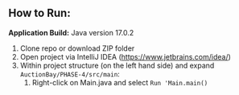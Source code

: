 ## How to Run:
**Application Build:** Java version 17.0.2

1) Clone repo or download ZIP folder
2) Open project via IntelliJ IDEA (https://www.jetbrains.com/idea/)
3) Within project structure (on the left hand side) and expand `AuctionBay/PHASE-4/src/main`:
    1) Right-click on Main.java and select `Run 'Main.main()`
